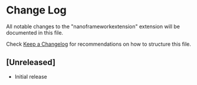 # Change Log

All notable changes to the "nanoframeworkextension" extension will be documented in this file.

Check [Keep a Changelog](http://keepachangelog.com/) for recommendations on how to structure this file.

## [Unreleased]

- Initial release